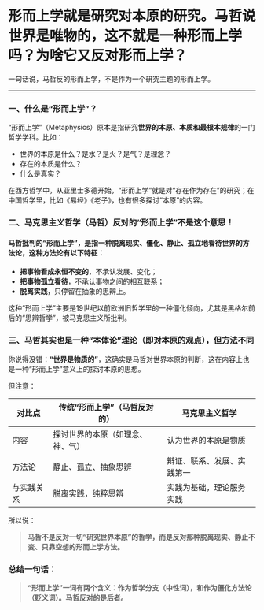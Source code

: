 # 形而上学就是研究对本原的研究。马哲说世界是唯物的，这不就是一种形而上学吗？为啥它又反对形而上学？

一句话说，马哲反的形而上学，不是作为一个研究主题的形而上学。

----

### 一、什么是“形而上学”？

“形而上学”（Metaphysics）原本是指研究**世界的本原、本质和最根本规律**的一门哲学学科。比如：

* 世界的本原是什么？是水？是火？是气？是理念？
* 存在的本质是什么？
* 什么是真实？

在西方哲学中，从亚里士多德开始，“形而上学”就是对“存在作为存在”的研究；在中国哲学里，比如《易经》《老子》，也有很多探讨“本原”的内容。

### 二、马克思主义哲学（马哲）反对的“形而上学”不是这个意思！

#### 马哲批判的“形而上学”，是指一种**脱离现实、僵化、静止、孤立地看待世界的方法论**，这种方法论有以下特征：

* **把事物看成永恒不变的**，不承认发展、变化；
* **把事物孤立看待**，不承认事物之间的相互联系；
* **脱离实践**，只停留在抽象的思辨上。

这种“形而上学”主要是19世纪以前欧洲旧哲学里的一种僵化倾向，尤其是黑格尔前后的“思辨哲学”，被马克思主义所批判。

### 三、马哲其实也是一种“本体论”理论（即对本原的观点），但方法不同

你说得没错：**“世界是物质的”**，这确实是马哲对世界本原的判断，这在内容上也是一种“形而上学”意义上的探讨本原的思想。

但注意：

| 对比点   | 传统“形而上学”（马哲反对的）  | 马克思主义哲学       |
| ----- | ---------------- | ------------- |
| 内容    | 探讨世界的本原（如理念、神、气） | 认为世界的本原是物质    |
| 方法论   | 静止、孤立、抽象思辨       | 辩证、联系、发展、实践第一 |
| 与实践关系 | 脱离实践，纯粹思辨        | 实践为基础，理论服务实践  |

所以说：

> **马哲不是反对一切“研究世界本原”的哲学，而是反对那种脱离现实、静止不变、只靠空想的形而上学方法。**

### 总结一句话：

> **“形而上学”一词有两个含义：作为哲学分支（中性词），和作为僵化方法论（贬义词）。马哲反对的是后者。**
